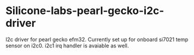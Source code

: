 # Silicone-labs-pearl-gecko-i2c-driver
I2c driver for pearl gecko efm32. Currently set up for onboard si7021 temp sensor on i2c0. i2c1 irq handler is avaiable as well.
